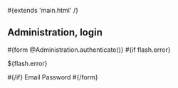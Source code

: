 \#{extends 'main.html' /}

## Administration, login

\#{form @Administration.authenticate()} \#{if flash.error}

${flash.error}

\#{/if} Email Password \#{/form}
